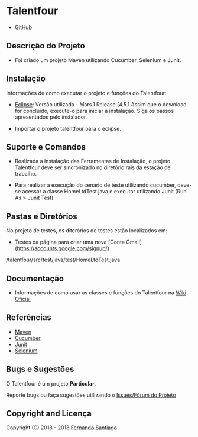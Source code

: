 # Talentfour

* [GitHub](https://github.com/FernoSantiago/talentfour)

## Descrição do Projeto

* Foi criado um projeto Maven utilizando Cucumber, Selenium e Junit.

## Instalação

Informações de como executar o projeto e funções do Talentfour:

* [Eclipse](http://www.eclipse.org/): Versão utilizada - Mars.1 Release (4.5.1
Assim que o download for concluído, execute-o para iniciar a instalação. Siga os passos apresentados pelo instalador.

* Importar o projeto talentfour para o eclipse.


## Suporte e Comandos

* Realizada a instalação das Ferramentas de Instalação, o projeto Talentfour deve ser sincronizado no diretório rais da estação de trabalho.

* Para realizar a execução do cenário de teste utilizando cucumber, deve-se acessar a classe HomeLtdTest.java e executar utilizando Junit (Run As > Junit Test)

## Pastas e Diretórios

No projeto de testes, os diterórios de testes estão localizados em:

* Testes da página para criar uma nova [Conta Gmail] (https://accounts.google.com/signup/)

/talentfour/src/test/java/test/HomeLtdTest.java


## Documentação

* Informações de como usar as classes e funções do Talentfour na [Wiki Oficial](https://github.com/FernoSantiago/talentfour/wiki)

## Referências

* [Maven](https://maven.apache.org/)
* [Cucumber](https://docs.cucumber.io/)
* [Junit](https://junit.org/junit5/)
* [Selenium](https://www.seleniumhq.org/)

## Bugs e Sugestões

O Talentfour é um projeto **Particular**.

Reporte bugs ou faça sugestões utilizando o [Issues/Fórum do Projeto](https://github.com/FernoSantiago/talentfour/issues)

## Copyright and Licença

Copyright (C) 2018 - 2018 [Fernando Santiago](https://github.com/FernoSantiago)
